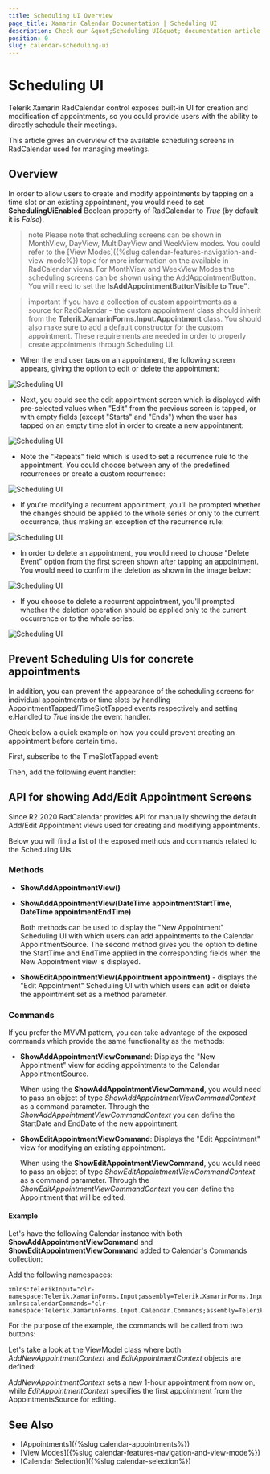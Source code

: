 ```yaml
---
title: Scheduling UI Overview
page_title: Xamarin Calendar Documentation | Scheduling UI
description: Check our &quot;Scheduling UI&quot; documentation article for Telerik Calendar for Xamarin control.
position: 0
slug: calendar-scheduling-ui
---
```


# Scheduling UI #

Telerik Xamarin RadCalendar control exposes built-in UI for creation and modification of appointments, so you could provide users with the ability to directly schedule their meetings. 

This article gives an overview of the available scheduling screens in RadCalendar used for managing meetings.

## Overview

In order to allow users to create and modify appointments by tapping on a time slot or an existing appointment, you would need to set **SchedulingUiEnabled** Boolean property of RadCalendar to *True* (by default it is *False*). 

<snippet id='calendar-scheduling-ui' />

>note Please note that scheduling screens can be shown in MonthView, DayView, MultiDayView and WeekView modes. You could refer to the [View Modes]({%slug calendar-features-navigation-and-view-mode%}) topic for more information on the available in RadCalendar views. For MonthView and WeekView Modes the scheduling screens can be shown using the AddAppointmentButton. You will need to set the **IsAddAppointmentButtonVisible to True"**. 

>important If you have a collection of custom appointments as a source for RadCalendar - the custom appointment class should inherit from the **Telerik.XamarinForms.Input.Appointment** class. You should also make sure to add a default constructor for the custom appointment. These requirements are needed in order to properly create appointments through Scheduling UI.

* When the end user taps on an appointment, the following screen appears, giving the option to edit or delete the appointment:

![Scheduling UI](../images/calendar_schedulingui_0.png)

* Next, you could see the edit appointment screen which is displayed with pre-selected values when "Edit" from the previous screen is tapped, or with empty fields (except "Starts" and "Ends") when the user has tapped on an empty time slot in order to create a new appointment:

![Scheduling UI](../images/calendar_schedulingui_1.png)

* Note the "Repeats" field which is used to set a recurrence rule to the appointment. You could choose between any of the predefined recurrences or create a custom recurrence:

![Scheduling UI](../images/calendar_schedulingui_2.png)

* If you're modifying a recurrent appointment, you'll be prompted whether the changes should be applied to the whole series or only to the current occurrence, thus making an exception of the recurrence rule:

![Scheduling UI](../images/calendar_schedulingui_4.png)

* In order to delete an appointment, you would need to choose "Delete Event" option from the first screen shown after tapping an appointment. You would need to confirm the deletion as shown in the image below:

![Scheduling UI](../images/calendar_schedulingui_3.png)

* If you choose to delete a recurrent appointment, you'll prompted whether the deletion operation should be applied only to the current occurrence or to the whole series:

![Scheduling UI](../images/calendar_schedulingui_5.png) 

## Prevent Scheduling UIs for concrete appointments

In addition, you can prevent the appearance of the scheduling screens for individual appointments or time slots by handling AppointmentTapped/TimeSlotTapped events respectively and setting e.Handled to *True* inside the event handler. 

Check below a quick example on how you could prevent creating an appointment before certain time.

First, subscribe to the TimeSlotTapped event:

<snippet id='calendar-schedulingui-hookevent' />

Then, add the following event handler:

<snippet id='calendar-schedulingui-timeslottappedevent' />

## API for showing Add/Edit Appointment Screens

Since R2 2020 RadCalendar provides API for manually showing the default Add/Edit Appointment views used for creating and modifying appointments. 

Below you will find a list of the exposed methods and commands related to the Scheduling UIs.

### Methods

* **ShowAddAppointmentView()**
* **ShowAddAppointmentView(DateTime appointmentStartTime, DateTime appointmentEndTime)**

	Both methods can be used to display the "New Appointment" Scheduling UI with which users can add appointments to the Calendar AppointmentSource. The second method gives you the option to define the StartTime and EndTime applied in the corresponding fields when the New Appointment view is displayed.

* **ShowEditAppointmentView(Appointment appointment)** - displays the "Edit Appointment" Scheduling UI with which users can edit or delete the appointment set as a method parameter.

### Commands

If you prefer the MVVM pattern, you can take advantage of the exposed commands which provide the same functionality as the methods:

* **ShowAddAppointmentViewCommand**: Displays the "New Appointment" view for adding appointments to the Calendar AppointmentSource. 
	
	When using the **ShowAddAppointmentViewCommand**, you would need to pass an object of type *ShowAddAppointmentViewCommandContext*  as a command parameter. Through the *ShowAddAppointmentViewCommandContext* you can define the StartDate and EndDate of the new appointment.
	
* **ShowEditAppointmentViewCommand**: Displays the "Edit Appointment" view for modifying an existing appointment.
	
	When using the **ShowEditAppointmentViewCommand**, you would need to pass an object of type *ShowEditAppointmentViewCommandContext* as a command parameter. Through the *ShowEditAppointmentViewCommandContext* you can define the Appointment that will be edited.
	
#### Example

Let's have the following Calendar instance with both **ShowAddAppointmentViewCommand** and **ShowEditAppointmentViewCommand** added to Calendar's Commands collection:

<snippet id='calendar-scheduling-commands-xaml' />

Add the following namespaces:

```XAML
xmlns:telerikInput="clr-namespace:Telerik.XamarinForms.Input;assembly=Telerik.XamarinForms.Input"
xmlns:calendarCommands="clr-namespace:Telerik.XamarinForms.Input.Calendar.Commands;assembly=Telerik.XamarinForms.Input"       
```

For the purpose of the example, the commands will be called from two buttons:

<snippet id='calendar-scheduling-commands-buttons' />

Let's take a look at the ViewModel class where both *AddNewAppointmentContext* and *EditAppointmentContext* objects are defined:

<snippet id='calendar-scheduling-commands-vm' />

*AddNewAppointmentContext* sets a new 1-hour appointment from now on, while *EditAppointmentContext* specifies the first appointment from the AppointmentsSource for editing.

## See Also

* [Appointments]({%slug calendar-appointments%})
* [View Modes]({%slug calendar-features-navigation-and-view-mode%})
* [Calendar Selection]({%slug calendar-selection%})

